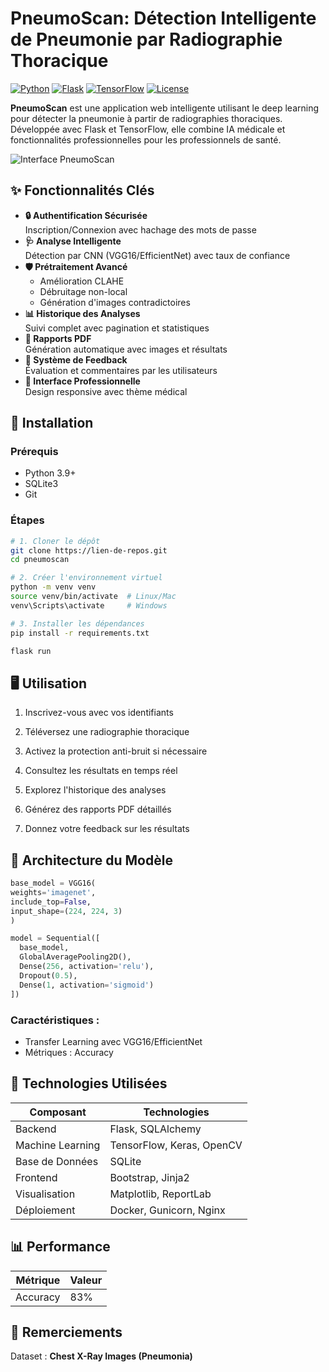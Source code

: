 # PneumoScan: Détection Intelligente de Pneumonie par Radiographie Thoracique

[![Python](https://img.shields.io/badge/Python-3.9%2B-blue)](https://www.python.org/)
[![Flask](https://img.shields.io/badge/Flask-3.1.0%2B-green)](https://flask.palletsprojects.com/)
[![TensorFlow](https://img.shields.io/badge/TensorFlow-2%2B-orange)](https://www.tensorflow.org/)
[![License](https://img.shields.io/badge/License-MIT-purple)](LICENSE)

**PneumoScan** est une application web intelligente utilisant le deep learning pour détecter la pneumonie à partir de radiographies thoraciques. Développée avec Flask et TensorFlow, elle combine IA médicale et fonctionnalités professionnelles pour les professionnels de santé.

![Interface PneumoScan](screenshots/dashboard.png)

## ✨ Fonctionnalités Clés

- **🔒 Authentification Sécurisée**  
  Inscription/Connexion avec hachage des mots de passe
- **🩺 Analyse Intelligente**  
  Détection par CNN (VGG16/EfficientNet) avec taux de confiance
- **🛡 Prétraitement Avancé**
    - Amélioration CLAHE
    - Débruitage non-local
    - Génération d'images contradictoires
- **📊 Historique des Analyses**  
  Suivi complet avec pagination et statistiques
- **📄 Rapports PDF**  
  Génération automatique avec images et résultats
- **💬 Système de Feedback**  
  Évaluation et commentaires par les utilisateurs
- **🎨 Interface Professionnelle**  
  Design responsive avec thème médical

## 🚀 Installation

### Prérequis
- Python 3.9+
- SQLite3
- Git

### Étapes
```bash
# 1. Cloner le dépôt
git clone https://lien-de-repos.git
cd pneumoscan

# 2. Créer l'environnement virtuel
python -m venv venv
source venv/bin/activate  # Linux/Mac
venv\Scripts\activate     # Windows

# 3. Installer les dépendances
pip install -r requirements.txt

flask run
```

## 🖥 Utilisation
1. Inscrivez-vous avec vos identifiants
2. Téléversez une radiographie thoracique

3. Activez la protection anti-bruit si nécessaire

4. Consultez les résultats en temps réel

5. Explorez l'historique des analyses

6. Générez des rapports PDF détaillés

7. Donnez votre feedback sur les résultats

## 🧠 Architecture du Modèle


```python
base_model = VGG16(
weights='imagenet',
include_top=False,
input_shape=(224, 224, 3)
)

model = Sequential([
  base_model,
  GlobalAveragePooling2D(),
  Dense(256, activation='relu'),
  Dropout(0.5),
  Dense(1, activation='sigmoid')
])
```
### Caractéristiques :

- Transfer Learning avec VGG16/EfficientNet
- Métriques : Accuracy

## 🔧 Technologies Utilisées
| Composant |	Technologies|
|-----------|--------------|
| Backend	  | Flask, SQLAlchemy|
|Machine Learning|	TensorFlow, Keras, OpenCV|
|Base de Données|	SQLite|
|Frontend|	Bootstrap, Jinja2|
|Visualisation|	Matplotlib, ReportLab|
|Déploiement|	Docker, Gunicorn, Nginx|
## 📊 Performance
|Métrique| 	Valeur |
|--------|-------|
|Accuracy| 	83%  |

## 🙏 Remerciements
Dataset : **Chest X-Ray Images (Pneumonia)**
